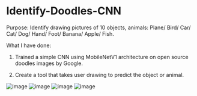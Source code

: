 # Identify-Doodles-CNN

Purpose: Identify drawing pictures of 10 objects, animals: Plane/ Bird/ Car/ Cat/ Dog/ Hand/ Foot/ Banana/ Apple/ Fish.

What I have done:
1. Trained a simple CNN using MobileNetV1 architecture on open source doodles images by Google.

2. Create a tool that takes user drawing to predict the object or animal.

![image](https://github.com/user-attachments/assets/e0caf84c-b446-4cfc-b9ae-e73a1a79c02b)
![image](https://github.com/user-attachments/assets/fb165795-a407-4abc-a44e-ed562abe5b75)
![image](https://github.com/user-attachments/assets/92b53213-3ab3-4877-8608-35677d03f3e3)
![image](https://github.com/user-attachments/assets/a0ee57b8-0fdb-476c-ad6c-2e5226e52dbb)

